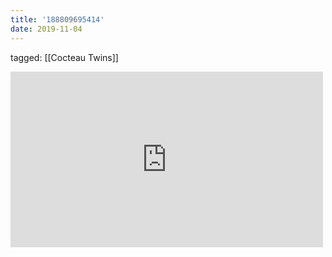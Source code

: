 ```yaml
---
title: '188809695414'
date: 2019-11-04
---
```

tagged: [[Cocteau Twins]]
<iframe allow="accelerometer; autoplay; clipboard-write; encrypted-media; gyroscope; picture-in-picture" allowfullscreen="" frameborder="0" height="281" id="youtube_iframe" src="https://www.youtube.com/embed/OKDwJOdq3zU?feature=oembed&amp;enablejsapi=1&amp;origin=https://safe.txmblr.com&amp;wmode=opaque" width="500"></iframe>